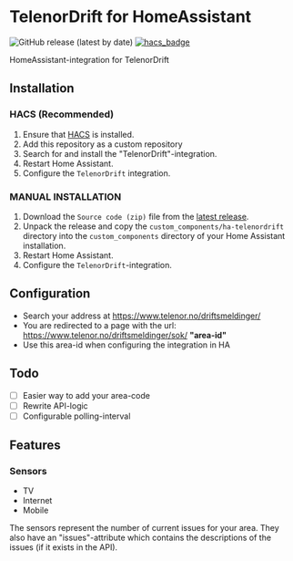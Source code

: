 # TelenorDrift for HomeAssistant

![GitHub release (latest by date)](https://img.shields.io/github/v/release/sindrebroch/ha-telenordrift?style=flat-square)
[![hacs_badge](https://img.shields.io/badge/HACS-Custom-41BDF5.svg)](https://github.com/hacs/integration)

HomeAssistant-integration for TelenorDrift

## Installation

### HACS (Recommended)

1. Ensure that [HACS](https://hacs.xyz/) is installed.
2. Add this repository as a custom repository
3. Search for and install the "TelenorDrift"-integration.
4. Restart Home Assistant.
5. Configure the `TelenorDrift` integration.

### MANUAL INSTALLATION

1. Download the `Source code (zip)` file from the
   [latest release](https://github.com/sindrebroch/ha-telenordrift/releases/latest).
2. Unpack the release and copy the `custom_components/ha-telenordrift` directory
   into the `custom_components` directory of your Home Assistant
   installation.
3. Restart Home Assistant.
4. Configure the `TelenorDrift`-integration.

## Configuration
- Search your address at https://www.telenor.no/driftsmeldinger/
- You are redirected to a page with the url: https://www.telenor.no/driftsmeldinger/sok/ **"area-id"**
- Use this area-id when configuring the integration in HA

## Todo
- [ ] Easier way to add your area-code
- [ ] Rewrite API-logic
- [ ] Configurable polling-interval

## Features
### Sensors
- TV
- Internet
- Mobile

The sensors represent the number of current issues for your area. They also have an "issues"-attribute which contains the descriptions of the issues (if it exists in the API).

